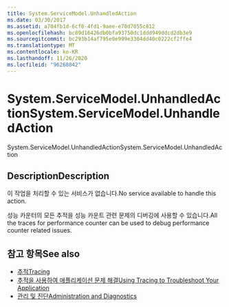 ```yaml
---
title: System.ServiceModel.UnhandledAction
ms.date: 03/30/2017
ms.assetid: a704fb1d-6cf8-4fd1-9aee-e70d7055c812
ms.openlocfilehash: bc89d16426db0bfa93750dc1ddd949ddcd2db3e9
ms.sourcegitcommit: bc293b14af795e0e999e3304dd40c0222cf2ffe4
ms.translationtype: MT
ms.contentlocale: ko-KR
ms.lasthandoff: 11/26/2020
ms.locfileid: "96268042"
---
```

# <a name="systemservicemodelunhandledaction"></a><span data-ttu-id="58b69-102">System.ServiceModel.UnhandledAction</span><span class="sxs-lookup"><span data-stu-id="58b69-102">System.ServiceModel.UnhandledAction</span></span>

<span data-ttu-id="58b69-103">System.ServiceModel.UnhandledAction</span><span class="sxs-lookup"><span data-stu-id="58b69-103">System.ServiceModel.UnhandledAction</span></span>  
  
## <a name="description"></a><span data-ttu-id="58b69-104">Description</span><span class="sxs-lookup"><span data-stu-id="58b69-104">Description</span></span>  

 <span data-ttu-id="58b69-105">이 작업을 처리할 수 있는 서비스가 없습니다.</span><span class="sxs-lookup"><span data-stu-id="58b69-105">No service available to handle this action.</span></span>  
  
 <span data-ttu-id="58b69-106">성능 카운터의 모든 추적을 성능 카운트 관련 문제의 디버깅에 사용할 수 있습니다.</span><span class="sxs-lookup"><span data-stu-id="58b69-106">All the traces for performance counter can be used to debug performance counter related issues.</span></span>  
  
## <a name="see-also"></a><span data-ttu-id="58b69-107">참고 항목</span><span class="sxs-lookup"><span data-stu-id="58b69-107">See also</span></span>

- [<span data-ttu-id="58b69-108">추적</span><span class="sxs-lookup"><span data-stu-id="58b69-108">Tracing</span></span>](index.md)
- [<span data-ttu-id="58b69-109">추적을 사용하여 애플리케이션 문제 해결</span><span class="sxs-lookup"><span data-stu-id="58b69-109">Using Tracing to Troubleshoot Your Application</span></span>](using-tracing-to-troubleshoot-your-application.md)
- [<span data-ttu-id="58b69-110">관리 및 진단</span><span class="sxs-lookup"><span data-stu-id="58b69-110">Administration and Diagnostics</span></span>](../index.md)
